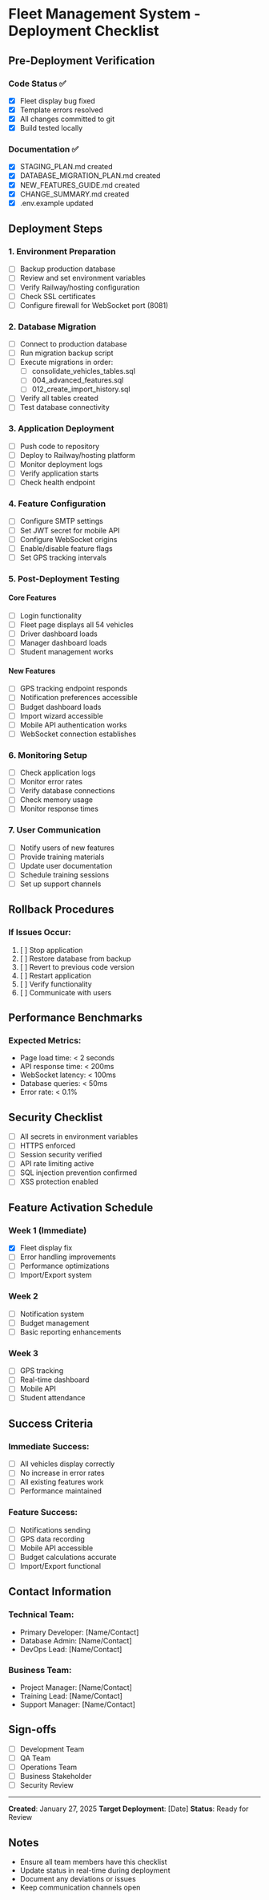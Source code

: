 # Fleet Management System - Deployment Checklist

## Pre-Deployment Verification

### Code Status ✅
- [x] Fleet display bug fixed
- [x] Template errors resolved
- [x] All changes committed to git
- [x] Build tested locally

### Documentation ✅
- [x] STAGING_PLAN.md created
- [x] DATABASE_MIGRATION_PLAN.md created
- [x] NEW_FEATURES_GUIDE.md created
- [x] CHANGE_SUMMARY.md created
- [x] .env.example updated

## Deployment Steps

### 1. Environment Preparation
- [ ] Backup production database
- [ ] Review and set environment variables
- [ ] Verify Railway/hosting configuration
- [ ] Check SSL certificates
- [ ] Configure firewall for WebSocket port (8081)

### 2. Database Migration
- [ ] Connect to production database
- [ ] Run migration backup script
- [ ] Execute migrations in order:
  - [ ] consolidate_vehicles_tables.sql
  - [ ] 004_advanced_features.sql
  - [ ] 012_create_import_history.sql
- [ ] Verify all tables created
- [ ] Test database connectivity

### 3. Application Deployment
- [ ] Push code to repository
- [ ] Deploy to Railway/hosting platform
- [ ] Monitor deployment logs
- [ ] Verify application starts
- [ ] Check health endpoint

### 4. Feature Configuration
- [ ] Configure SMTP settings
- [ ] Set JWT secret for mobile API
- [ ] Configure WebSocket origins
- [ ] Enable/disable feature flags
- [ ] Set GPS tracking intervals

### 5. Post-Deployment Testing

#### Core Features
- [ ] Login functionality
- [ ] Fleet page displays all 54 vehicles
- [ ] Driver dashboard loads
- [ ] Manager dashboard loads
- [ ] Student management works

#### New Features
- [ ] GPS tracking endpoint responds
- [ ] Notification preferences accessible
- [ ] Budget dashboard loads
- [ ] Import wizard accessible
- [ ] Mobile API authentication works
- [ ] WebSocket connection establishes

### 6. Monitoring Setup
- [ ] Check application logs
- [ ] Monitor error rates
- [ ] Verify database connections
- [ ] Check memory usage
- [ ] Monitor response times

### 7. User Communication
- [ ] Notify users of new features
- [ ] Provide training materials
- [ ] Update user documentation
- [ ] Schedule training sessions
- [ ] Set up support channels

## Rollback Procedures

### If Issues Occur:
1. [ ] Stop application
2. [ ] Restore database from backup
3. [ ] Revert to previous code version
4. [ ] Restart application
5. [ ] Verify functionality
6. [ ] Communicate with users

## Performance Benchmarks

### Expected Metrics:
- Page load time: < 2 seconds
- API response time: < 200ms
- WebSocket latency: < 100ms
- Database queries: < 50ms
- Error rate: < 0.1%

## Security Checklist

- [ ] All secrets in environment variables
- [ ] HTTPS enforced
- [ ] Session security verified
- [ ] API rate limiting active
- [ ] SQL injection prevention confirmed
- [ ] XSS protection enabled

## Feature Activation Schedule

### Week 1 (Immediate)
- [x] Fleet display fix
- [ ] Error handling improvements
- [ ] Performance optimizations
- [ ] Import/Export system

### Week 2
- [ ] Notification system
- [ ] Budget management
- [ ] Basic reporting enhancements

### Week 3
- [ ] GPS tracking
- [ ] Real-time dashboard
- [ ] Mobile API
- [ ] Student attendance

## Success Criteria

### Immediate Success:
- [ ] All vehicles display correctly
- [ ] No increase in error rates
- [ ] All existing features work
- [ ] Performance maintained

### Feature Success:
- [ ] Notifications sending
- [ ] GPS data recording
- [ ] Mobile API accessible
- [ ] Budget calculations accurate
- [ ] Import/Export functional

## Contact Information

### Technical Team:
- Primary Developer: [Name/Contact]
- Database Admin: [Name/Contact]
- DevOps Lead: [Name/Contact]

### Business Team:
- Project Manager: [Name/Contact]
- Training Lead: [Name/Contact]
- Support Manager: [Name/Contact]

## Sign-offs

- [ ] Development Team
- [ ] QA Team
- [ ] Operations Team
- [ ] Business Stakeholder
- [ ] Security Review

---

**Created**: January 27, 2025
**Target Deployment**: [Date]
**Status**: Ready for Review

## Notes
- Ensure all team members have this checklist
- Update status in real-time during deployment
- Document any deviations or issues
- Keep communication channels open